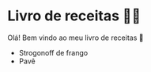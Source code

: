 # Livro de receitas :woman_cook:

Olá! Bem vindo ao meu livro de receitas :book: 

- Strogonoff de frango
- Pavê
